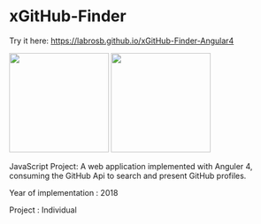 # xGitHub-Finder

Try it here: https://labrosb.github.io/xGitHub-Finder-Angular4

<p>
  <img src="https://www.labrosb.com/project-thumbs/github-finder.PNG" height="180px" />
  <img src="https://www.labrosb.com/project-thumbs/github-finder2.PNG" height="180px" />
</p>

JavaScript Project: A web application implemented with Anguler 4, consuming the GitHub Api to search and present GitHub profiles.

Year of implementation : 2018

Project : Individual 
